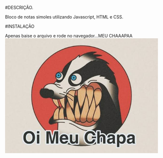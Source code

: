 #DESCRIÇÃO.

Bloco de notas simoles utilizando Javascript, HTML e CSS.

#INSTALAÇÃO

Apenas baise o arquivo e rode no navegador...MEU CHAAAPAA
![Reminder](images(4).jpeg)
